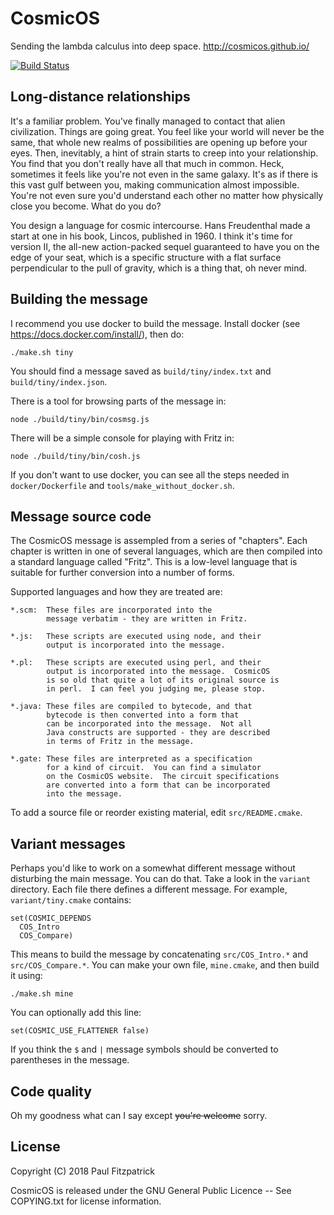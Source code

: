 CosmicOS
========

Sending the lambda calculus into deep space.  http://cosmicos.github.io/

[![Build Status](https://travis-ci.org/paulfitz/cosmicos.svg?branch=master)](https://travis-ci.org/paulfitz/cosmicos)

Long-distance relationships
----------------------------

It's a familiar problem. You've finally managed to contact that alien 
civilization. Things are going great. You feel like your world will 
never be the same, that whole new realms of possibilities are opening up 
before your eyes. Then, inevitably, a hint of strain starts to creep into 
your relationship. You find that you don't really have all that much in 
common. Heck, sometimes it feels like you're not even in the same 
galaxy. It's as if there is this vast gulf between you, making communication 
almost impossible. You're not even sure you'd understand each other no matter 
how physically close you become. What do you do?

You design a language for cosmic intercourse. Hans Freudenthal made a start at 
one in his book, Lincos, published in 1960. I think it's time for version II, 
the all-new action-packed sequel guaranteed to have you on the edge of your 
seat, which is a specific structure with a flat surface perpendicular to the 
pull of gravity, which is a thing that, oh never mind.

Building the message
--------------------

I recommend you use docker to build the message.
Install docker (see https://docs.docker.com/install/), then do:

```
./make.sh tiny
```

You should find a message saved as `build/tiny/index.txt` and
`build/tiny/index.json`.

There is a tool for browsing parts of the message in:
```
node ./build/tiny/bin/cosmsg.js
```

There will be a simple console for playing with Fritz in:
```
node ./build/tiny/bin/cosh.js
```

If you don't want to use docker, you can see all the steps needed in `docker/Dockerfile`
and `tools/make_without_docker.sh`.

Message source code
-------------------

The CosmicOS message is assempled from a series of "chapters".
Each chapter is written in one of several languages, which are
then compiled into a standard language called "Fritz".  This
is a low-level language that is suitable for further conversion
into a number of forms.

Supported languages and how they are treated are:

    *.scm:  These files are incorporated into the
            message verbatim - they are written in Fritz.

    *.js:   These scripts are executed using node, and their
            output is incorporated into the message.

    *.pl:   These scripts are executed using perl, and their
            output is incorporated into the message.  CosmicOS
            is so old that quite a lot of its original source is
            in perl.  I can feel you judging me, please stop.

    *.java: These files are compiled to bytecode, and that
            bytecode is then converted into a form that
            can be incorporated into the message.  Not all
            Java constructs are supported - they are described
            in terms of Fritz in the message.

    *.gate: These files are interpreted as a specification
            for a kind of circuit.  You can find a simulator
            on the CosmicOS website.  The circuit specifications
            are converted into a form that can be incorporated
            into the message.

To add a source file or reorder existing material, edit `src/README.cmake`.

Variant messages
----------------

Perhaps you'd like to work on a somewhat different message without disturbing
the main message.  You can do that.  Take a look in the `variant` directory.
Each file there defines a different message.  For example, `variant/tiny.cmake`
contains:

```
set(COSMIC_DEPENDS
  COS_Intro
  COS_Compare)
```

This means to build the message by concatenating `src/COS_Intro.*` and `src/COS_Compare.*`.
You can make your own file, `mine.cmake`, and then build it using:

```
./make.sh mine
```

You can optionally add this line:
```
set(COSMIC_USE_FLATTENER false)
```
If you think the `$` and `|` message symbols should be converted to parentheses in the message.

Code quality
------------

Oh my goodness what can I say except <s>you're welcome</s> sorry.

License
-------

Copyright (C) 2018 Paul Fitzpatrick

CosmicOS is released under the GNU General Public Licence --
See COPYING.txt for license information.
